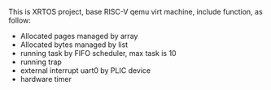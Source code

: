 This is XRTOS project, base RISC-V qemu virt machine, include function, as follow:

* Allocated pages managed by array
* Allocated bytes managed by list
* running task by FIFO scheduler, max task is 10
* running trap
* external interrupt uart0 by PLIC device
* hardware timer